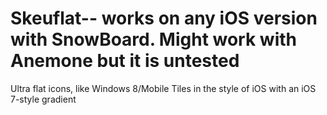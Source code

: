# Skeuflat-- works on any iOS version with SnowBoard. Might work with Anemone but it is untested
Ultra flat icons, like Windows 8/Mobile Tiles in the style of iOS with an iOS 7-style gradient
